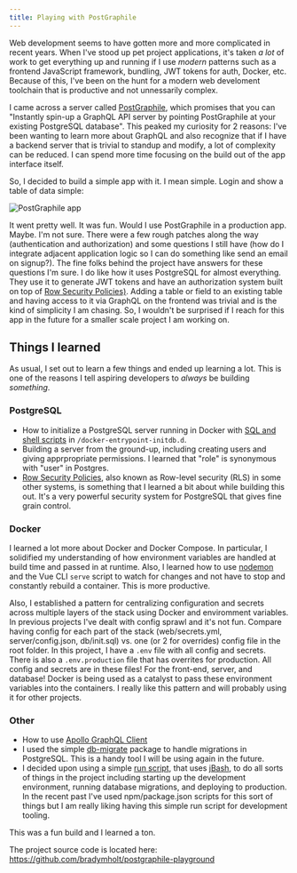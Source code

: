 ```yaml
---
title: Playing with PostGraphile
---
```


Web development seems to have gotten more and more complicated in recent years.  When I've stood up pet project applications, it's taken _a lot_ of work to get everything up and running if I use _modern_ patterns such as a frontend JavaScript framework, bundling, JWT tokens for auth, Docker, etc.  Because of this, I've been on the hunt for a modern web develoment toolchain that is productive and not unnessarily complex.

I came across a server called [PostGraphile](https://www.graphile.org/postgraphile/), which promises that you can "Instantly spin-up a GraphQL API server by pointing PostGraphile at your existing PostgreSQL database".  This peaked my curiosity for 2 reasons: I've been wanting to learn more about GraphQL and also recognize that if I have a backend server that is trivial to standup and modify, a lot of complexity can be reduced.  I can spend more time focusing on the build out of the app interface itself.

So, I decided to build a simple app with it.  I mean simple.  Login and show a table of data simple:

![PostGraphile app](/postgraphile-playground/postgraphile-app.gif)

It went pretty well.  It was fun.  Would I use PostGraphile in a production app.  Maybe.  I'm not sure.  There were a few rough patches along the way (authentication and authorization) and some questions I still have (how do I integrate adjacent application logic so I can do something like send an email on signup?).  The fine folks behind the project have answers for these questions I'm sure.  I do like how it uses PostgreSQL for almost everything. They use it to generate JWT tokens and have an authorization system built on top of [Row Security Policies)](https://www.postgresql.org/docs/current/ddl-rowsecurity.html).  Adding a table or field to an existing table and having access to it via GraphQL on the frontend was trivial and is the kind of simplicity I am chasing.  So, I wouldn't be surprised if I reach for this app in the future for a smaller scale project I am working on.

## Things I learned

As usual, I set out to learn a few things and ended up learning a lot.  This is one of the reasons I tell aspiring developers to _always_ be building _something_.

### PostgreSQL
- How to initialize a PostgreSQL server running in Docker with [SQL and shell scripts](https://github.com/bradymholt/postgraphile-playground/tree/master/db/init) in `/docker-entrypoint-initdb.d`.
- Building a server from the ground-up, including creating users and giving apprpropriate permissions.  I learned that "role" is synonymous with "user" in Postgres.
- [Row Security Policies](https://www.postgresql.org/docs/current/ddl-rowsecurity.html), also known as Row-level security (RLS) in some other systems, is something that I learned a bit about while building this out.  It's a very powerful security system for PostgreSQL that gives fine grain control.

### Docker
I learned a lot more about Docker and Docker Compose.  In particular, I solidified my understanding of how environment variables are handled at build time and passed in at runtime.  Also, I learned how to use [nodemon](https://www.npmjs.com/package/nodemon) and the Vue CLI `serve` script to watch for changes and not have to stop and constantly rebuild a container.  This is more productive.

Also, I established a pattern for centralizing configuration and secrets across multiple layers of the stack using Docker and enviromment variables.  In previous projects I've dealt with config sprawl and it's not fun.  Compare having config for each part of the stack (web/secrets.yml, server/config.json, db/init.sql) vs. one (or 2 for overrides) config file in the root folder.  In this project, I have a `.env` file with all config and secrets.  There is also a `.env.production` file that has overrites for production.  All config and secrets are in these files!  For the front-end, server, and database!  Docker is being used as a catalyst to pass these environment variables into the containers.  I really like this pattern and will probably using it for other projects.

### Other
- How to use [Apollo GraphQL Client](https://www.apollographql.com/client/)
- I used the simple [db-migrate](https://www.npmjs.com/package/db-migrate) package to handle migrations in PostgreSQL.  This is a handy tool I will be using again in the future.
- I decided upon using a simple [run script](https://github.com/bradymholt/postgraphile-playground/blob/master/run), that uses [jBash](https://github.com/bradymholt/jBash), to do all sorts of things in the project including starting up the development environment, running database migrations, and deploying to production.  In the recent past I've used npm/package.json scripts for this sort of things but I am really liking having this simple run script for development tooling.

This was a fun build and I learned a ton.

The project source code is located here:
https://github.com/bradymholt/postgraphile-playground
